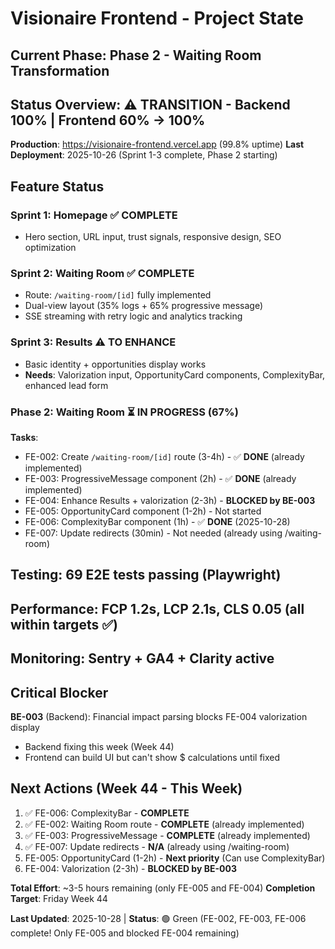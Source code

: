 # Visionaire Frontend - Project State

## Current Phase: Phase 2 - Waiting Room Transformation

## Status Overview: ⚠️ TRANSITION - Backend 100% | Frontend 60% → 100%

**Production**: https://visionaire-frontend.vercel.app (99.8% uptime)
**Last Deployment**: 2025-10-26 (Sprint 1-3 complete, Phase 2 starting)

## Feature Status

### Sprint 1: Homepage ✅ COMPLETE
- Hero section, URL input, trust signals, responsive design, SEO optimization

### Sprint 2: Waiting Room ✅ COMPLETE
- Route: `/waiting-room/[id]` fully implemented
- Dual-view layout (35% logs + 65% progressive message)
- SSE streaming with retry logic and analytics tracking

### Sprint 3: Results ⚠️ TO ENHANCE
- Basic identity + opportunities display works
- **Needs**: Valorization input, OpportunityCard components, ComplexityBar, enhanced lead form

### Phase 2: Waiting Room ⏳ IN PROGRESS (67%)
**Tasks**:
- FE-002: Create `/waiting-room/[id]` route (3-4h) - ✅ **DONE** (already implemented)
- FE-003: ProgressiveMessage component (2h) - ✅ **DONE** (already implemented)
- FE-004: Enhance Results + valorization (2-3h) - **BLOCKED by BE-003**
- FE-005: OpportunityCard component (1-2h) - Not started
- FE-006: ComplexityBar component (1h) - ✅ **DONE** (2025-10-28)
- FE-007: Update redirects (30min) - Not needed (already using /waiting-room)

## Testing: 69 E2E tests passing (Playwright)
## Performance: FCP 1.2s, LCP 2.1s, CLS 0.05 (all within targets ✅)
## Monitoring: Sentry + GA4 + Clarity active

## Critical Blocker
**BE-003** (Backend): Financial impact parsing blocks FE-004 valorization display
- Backend fixing this week (Week 44)
- Frontend can build UI but can't show $ calculations until fixed

## Next Actions (Week 44 - This Week)
1. ✅ FE-006: ComplexityBar - **COMPLETE**
2. ✅ FE-002: Waiting Room route - **COMPLETE** (already implemented)
3. ✅ FE-003: ProgressiveMessage - **COMPLETE** (already implemented)
4. ✅ FE-007: Update redirects - **N/A** (already using /waiting-room)
5. FE-005: OpportunityCard (1-2h) - **Next priority** (Can use ComplexityBar)
6. FE-004: Valorization (2-3h) - **BLOCKED by BE-003**

**Total Effort**: ~3-5 hours remaining (only FE-005 and FE-004)
**Completion Target**: Friday Week 44

**Last Updated**: 2025-10-28 | **Status**: 🟢 Green (FE-002, FE-003, FE-006 complete! Only FE-005 and blocked FE-004 remaining)
